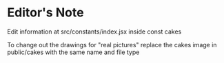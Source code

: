 # Editor's Note

 Edit information at src/constants/index.jsx inside const cakes

To change out the drawings for "real pictures" replace the cakes image in public/cakes with the same name and file type

